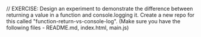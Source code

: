 // EXERCISE: Design an experiment to demonstrate the difference between returning a value in a function and console.logging it. Create a new repo for this called "function-return-vs-console-log". (Make sure you have the following files - README.md, index.html, main.js)
